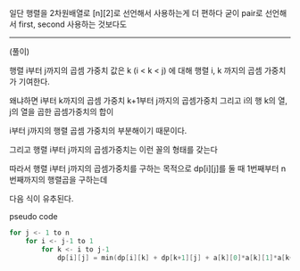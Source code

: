 일단 행렬을 2차원배열로 [n][2]로 선언해서 사용하는게 더 편하다
굳이 pair로 선언해서 first, second 사용하는 것보다도


----
(풀이)

행렬 i부터 j까지의 곱셈 가중치 값은
k (i <  k <  j) 에 대해
행렬 i, k 까지의 곱셈 가중치가 기여한다.

왜냐하면
i부터 k까지의 곱셈 가중치
k+1부터 j까지의 곱셈가중치
그리고 i의 행 k의 열, j의 열을 곱한 곱셈가중치의 합이

i부터 j까지의 행렬 곱셈 가중치의 부분해이기 때문이다.

그리고 행렬 i부터 j까지의 곱셈가중치는 이런 꼴의 형태를 갖는다

따라서 행렬 i부터 j까지의 곱셈가중치를 구하는 목적으로 dp[i][j]를 둘 때
1번째부터 n번째까지의 행렬곱을 구하는데

다음 식이 유추된다.

pseudo code
```cpp:dp.cpp
for j <- 1 to n
	for i <- j-1 to 1
		for k <- i to j-1
			dp[i][j] = min(dp[i][k] + dp[k+1][j] + a[k][0]*a[k][1]*a[k+1][1]
```